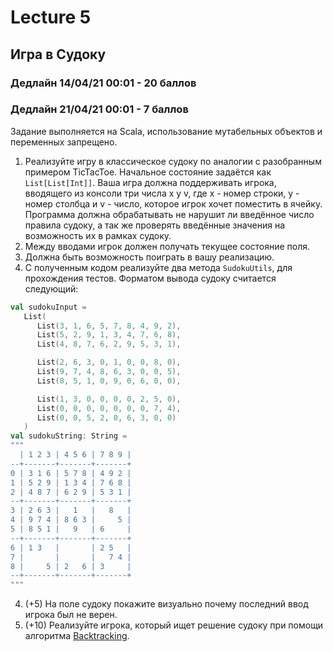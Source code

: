 # Lecture 5

## Игра в Судоку

### Дедлайн 14/04/21 00:01 - 20 баллов
### Дедлайн 21/04/21 00:01 - 7 баллов

Задание выполняется на Scala, использование мутабельных объектов и переменных запрещено.

1) Реализуйте игру в классическое судоку по аналогии с разобранным примером TicTacToe. 
   Начальное состояние задаётся как `List[List[Int]]`. 
   Ваша игра должна поддерживать игрока, вводящего из консоли три числа x y v,
   где x - номер строки, y - номер столбца и v - число, 
   которое игрок хочет поместить в ячейку. Программа должна обрабатывать не нарушит ли введённое число правила судоку, 
   а так же проверять введённые значения на возможность их в рамках судоку.
2) Между вводами игрок должен получать текущее состояние поля.
3) Должна быть возможность поиграть в вашу реализацию.
4) С полученным кодом реализуйте два метода `SudokuUtils`, для прохождения тестов.
   Форматом вывода судоку считается следующий:
```scala
val sudokuInput =
   List(
      List(3, 1, 6, 5, 7, 8, 4, 9, 2),
      List(5, 2, 9, 1, 3, 4, 7, 6, 8),
      List(4, 8, 7, 6, 2, 9, 5, 3, 1),

      List(2, 6, 3, 0, 1, 0, 0, 8, 0),
      List(9, 7, 4, 8, 6, 3, 0, 0, 5),
      List(8, 5, 1, 0, 9, 0, 6, 0, 0),

      List(1, 3, 0, 0, 0, 0, 2, 5, 0),
      List(0, 0, 0, 0, 0, 0, 0, 7, 4),
      List(0, 0, 5, 2, 0, 6, 3, 0, 0)
   )
val sudokuString: String =
"""
  | 1 2 3 | 4 5 6 | 7 8 9 |
--+-------+-------+-------+
0 | 3 1 6 | 5 7 8 | 4 9 2 |
1 | 5 2 9 | 1 3 4 | 7 6 8 |
2 | 4 8 7 | 6 2 9 | 5 3 1 |
--+-------+-------+-------+
3 | 2 6 3 |   1   |   8   |
4 | 9 7 4 | 8 6 3 |     5 |
5 | 8 5 1 |   9   | 6     |
--+-------+-------+-------+
6 | 1 3   |       | 2 5   |
7 |       |       |   7 4 |
8 |     5 | 2   6 | 3     |
--+-------+-------+-------+
"""
```
4) (+5) На поле судоку покажите визуально почему последний ввод игрока был не верен.
5) (+10) Реализуйте игрока, который ищет решение судоку при помощи алгоритма [Backtracking](https://en.wikipedia.org/wiki/Sudoku_solving_algorithms#Backtracking).
